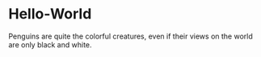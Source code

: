 # Hello-World

Penguins are quite the colorful creatures, even if their views on the world are only black and white.

